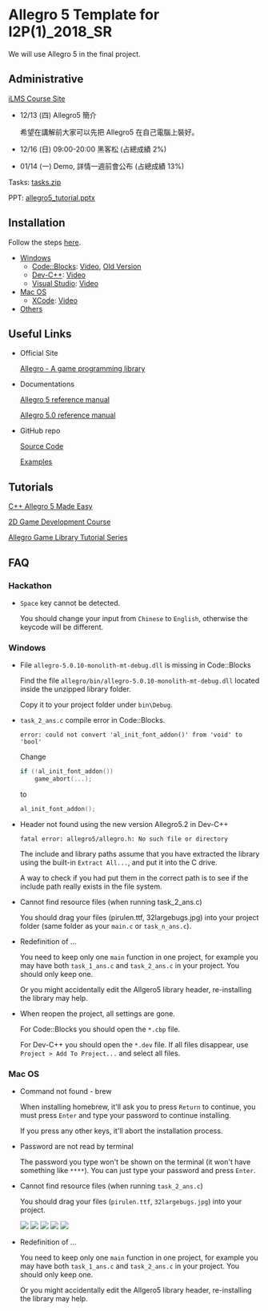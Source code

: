 # Allegro 5 Template for I2P(1)_2018_SR

We will use Allegro 5 in the final project.

## Administrative

[iLMS Course Site](https://lms.nthu.edu.tw/course/35278)

- 12/13 (四) Allegro5 簡介

  希望在講解前大家可以先把 Allegro5 在自己電腦上裝好。

- 12/16 (日) 09:00-20:00 黑客松 (占總成績 2%)
- 01/14 (一) Demo, 詳情一週前會公布 (占總成績 13%)

Tasks: [tasks.zip](http://lms.nthu.edu.tw/sys/read_attach.php?id=1682437)

PPT: [allegro5_tutorial.pptx](http://lms.nthu.edu.tw/sys/read_attach.php?id=1682439)

## Installation

Follow the steps [here](docs/README.md).

- [Windows](docs/README.md#windows)
  - [Code::Blocks](docs/README.md#codeblocks): [Video](https://youtu.be/6qzWKRxw9eY), [Old Version](https://youtu.be/8A6DHSo3KT8?t=1)
  - [Dev-C++](docs/README.md#dev-c): [Video](https://youtu.be/lwscVtIUy6k)
  - [Visual Studio](docs/README.md#visual-studio): [Video](https://youtu.be/HPHd92nj0Io)
- [Mac OS](docs/README.md#mac-os)
  - [XCode](docs/README.md#xcode): [Video](https://youtu.be/7nJNDRCq5o0)
- [Others](docs/README.md#others)

<!--## Examples-->

## Useful Links

- Official Site

  [Allegro - A game programming library](https://liballeg.org/)

- Documentations

  [Allegro 5 reference manual](https://liballeg.org/a5docs/trunk/)

  [Allegro 5.0 reference manual](https://www.allegro.cc/manual/5/)

- GitHub repo

  [Source Code](https://github.com/liballeg/allegro5)

  [Examples](https://github.com/liballeg/allegro5/tree/master/examples)

## Tutorials

[C++ Allegro 5 Made Easy](https://www.youtube.com/watch?v=IZ2krJ8Ls2A&list=PL6B459AAE1642C8B4 )

[2D Game Development Course](http://fixbyproximity.com/2d-game-development-course/)

[Allegro Game Library Tutorial Series](https://www.gamefromscratch.com/page/Allegro-Tutorial-Series.aspx)

## FAQ

### Hackathon

- `Space` key cannot be detected.

  You should change your input from `Chinese` to `English`, otherwise the keycode will be different.

### Windows

- File `allegro-5.0.10-monolith-mt-debug.dll` is missing in Code::Blocks

  Find the file `allegro/bin/allegro-5.0.10-monolith-mt-debug.dll` located inside the unzipped library folder.

  Copy it to your project folder under `bin\Debug`.

- `task_2_ans.c` compile error in Code::Blocks.

  ```
  error: could not convert 'al_init_font_addon()' from 'void' to 'bool'
  ```

  Change

  ```c
  if (!al_init_font_addon())
      game_abort(...);
  ```

  to

  ```c
  al_init_font_addon();
  ```

- Header not found using the new version Allegro5.2 in Dev-C++

  `fatal error: allegro5/allegro.h: No such file or directory`

  The include and library paths assume that you have extracted the library using the built-in `Extract All...`, and put it into the C drive.

  A way to check if you had put them in the correct path is to see if the include path really exists in the file system.

- Cannot find resource files (when running task_2_ans.c)

  You should drag your files (pirulen.ttf, 32largebugs.jpg) into your project folder (same folder as your `main.c` or `task_n_ans.c`).

- Redefinition of ...

  You need to keep only one `main` function in one project, for example you may have both `task_1_ans.c` and `task_2_ans.c` in your project. You should only keep one.

  Or you might accidentally edit the Allgero5 library header, re-installing the library may help.

- When reopen the project, all settings are gone.

  For Code::Blocks you should open the `*.cbp` file.

  For Dev-C++ you should open the `*.dev` file. If all files disappear, use `Project > Add To Project...` and select all files.

### Mac OS

- Command not found - brew

  When installing homebrew, it'll ask you to press `Return` to continue, you must press `Enter` and type your password to continue installing.

  If you press any other keys, it'll abort the installation process.

- Password are not read by terminal

  The password you type won't be shown on the terminal (it won't have something like `****`). You can just type your password and press `Enter`.

- Cannot find resource files (when running `task_2_ans.c`)

  You should drag your files (`pirulen.ttf`, `32largebugs.jpg`) into your project.

  ![](docs/imgs/faq-mac-def.png)
  ![](docs/imgs/faq-mac-files.png)
  ![](docs/imgs/faq-mac-drag.png)
  ![](docs/imgs/faq-mac-copy.png)
  ![](docs/imgs/faq-mac-fin.png)

- Redefinition of ...

  You need to keep only one `main` function in one project, for example you may have both `task_1_ans.c` and `task_2_ans.c` in your project. You should only keep one.

  Or you might accidentally edit the Allgero5 library header, re-installing the library may help.